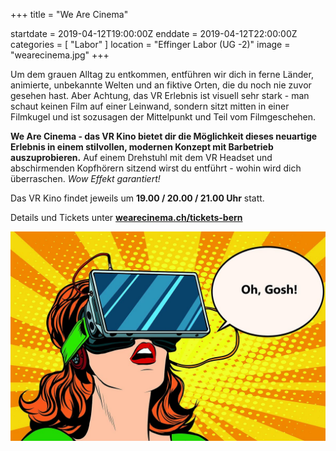 +++
title = "We Are Cinema"

startdate = 2019-04-12T19:00:00Z
enddate = 2019-04-12T22:00:00Z
categories = [ "Labor" ]
location = "Effinger Labor (UG -2)"
image = "wearecinema.jpg"
+++

Um dem grauen Alltag zu entkommen, entführen wir dich in ferne Länder, animierte, unbekannte Welten und an fiktive Orten, die du noch nie zuvor gesehen hast. Aber Achtung, das VR Erlebnis ist visuell sehr stark - man schaut keinen Film auf einer Leinwand, sondern sitzt mitten in einer Filmkugel und ist sozusagen der Mittelpunkt und Teil vom Filmgeschehen.

**We Are Cinema - das VR Kino bietet dir die Möglichkeit dieses neuartige Erlebnis in einem stilvollen, modernen Konzept mit Barbetrieb auszuprobieren.** Auf einem Drehstuhl mit dem VR Headset und abschirmenden Kopfhörern sitzend wirst du entführt - wohin wird dich überraschen. _Wow Effekt garantiert!_

Das VR Kino findet jeweils um **19.00 / 20.00 / 21.00 Uhr** statt.

Details und Tickets unter **[wearecinema.ch/tickets-bern](https://www.wearecinema.ch/tickets-bern)**

![WeAreCinema](wearecinema.jpg)
